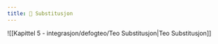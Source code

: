 ```yaml
---
title: 📄 Substitusjon
---
```

![[Kapittel 5 - integrasjon/defogteo/Teo Substitusjon|Teo Substitusjon]]


